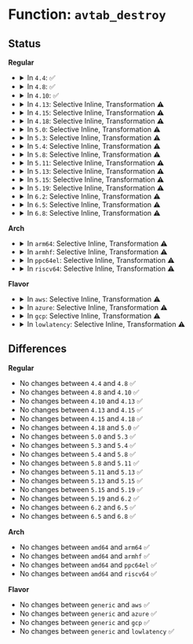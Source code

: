 # Function: <code>avtab_destroy</code>

## Status
<b>Regular</b>
<ul>
<li>
<details>
<summary>In <code>4.4</code>: ✅</summary>

```c
void avtab_destroy(struct avtab *h);
```

**Collision:** Unique Global

**Inline:** No

**Transformation:** False

**Instances:**

```
In security/selinux/ss/avtab.c (ffffffff8134f7d0)
Location: security/selinux/ss/avtab.c:279
Inline: False
Direct callers:
  - security/selinux/ss/avtab.c:avtab_read
  - security/selinux/ss/policydb.c:policydb_destroy
  - security/selinux/ss/conditional.c:cond_policydb_destroy
```
**Symbols:**

```
ffffffff8134f7d0-ffffffff8134f882: avtab_destroy (STB_GLOBAL)
```
</details>
</li>
<li>
<details>
<summary>In <code>4.8</code>: ✅</summary>

```c
void avtab_destroy(struct avtab *h);
```

**Collision:** Unique Global

**Inline:** No

**Transformation:** False

**Instances:**

```
In security/selinux/ss/avtab.c (ffffffff81385810)
Location: security/selinux/ss/avtab.c:279
Inline: False
Direct callers:
  - security/selinux/ss/avtab.c:avtab_read
  - security/selinux/ss/policydb.c:policydb_destroy
  - security/selinux/ss/conditional.c:cond_policydb_destroy
```
**Symbols:**

```
ffffffff81385810-ffffffff813858c2: avtab_destroy (STB_GLOBAL)
```
</details>
</li>
<li>
<details>
<summary>In <code>4.10</code>: ✅</summary>

```c
void avtab_destroy(struct avtab *h);
```

**Collision:** Unique Global

**Inline:** No

**Transformation:** False

**Instances:**

```
In security/selinux/ss/avtab.c (ffffffff8139c2a0)
Location: security/selinux/ss/avtab.c:279
Inline: False
Direct callers:
  - security/selinux/ss/avtab.c:avtab_read
  - security/selinux/ss/policydb.c:policydb_destroy
  - security/selinux/ss/conditional.c:cond_policydb_destroy
```
**Symbols:**

```
ffffffff8139c2a0-ffffffff8139c352: avtab_destroy (STB_GLOBAL)
```
</details>
</li>
<li>
<details>
<summary>In <code>4.13</code>: Selective Inline, Transformation ⚠️</summary>

```c
void avtab_destroy(struct avtab *h);
```

**Collision:** Unique Global

**Inline:** Selective

**Transformation:** True

**Instances:**

```
In security/selinux/ss/avtab.c (ffffffff813b321f)
Location: security/selinux/ss/avtab.c:279
Inline: True
Inline callers:
  - security/selinux/ss/avtab.c:avtab_read
Direct callers:
  - security/selinux/ss/avtab.c:avtab_read
  - security/selinux/ss/policydb.c:policydb_destroy
  - security/selinux/ss/conditional.c:cond_policydb_destroy
```
**Symbols:**

```
ffffffff813b2490-ffffffff813b2521: avtab_destroy.part.2 (STB_LOCAL)
ffffffff813b2a70-ffffffff813b2a8d: avtab_destroy (STB_GLOBAL)
```
</details>
</li>
<li>
<details>
<summary>In <code>4.15</code>: Selective Inline, Transformation ⚠️</summary>

```c
void avtab_destroy(struct avtab *h);
```

**Collision:** Unique Global

**Inline:** Selective

**Transformation:** True

**Instances:**

```
In security/selinux/ss/avtab.c (ffffffff813d936f)
Location: security/selinux/ss/avtab.c:279
Inline: True
Inline callers:
  - security/selinux/ss/avtab.c:avtab_read
Direct callers:
  - security/selinux/ss/avtab.c:avtab_read
  - security/selinux/ss/policydb.c:policydb_destroy
  - security/selinux/ss/conditional.c:cond_policydb_destroy
```
**Symbols:**

```
ffffffff813d85d0-ffffffff813d8661: avtab_destroy.part.2 (STB_LOCAL)
ffffffff813d8bb0-ffffffff813d8bcd: avtab_destroy (STB_GLOBAL)
```
</details>
</li>
<li>
<details>
<summary>In <code>4.18</code>: Selective Inline, Transformation ⚠️</summary>

```c
void avtab_destroy(struct avtab *h);
```

**Collision:** Unique Global

**Inline:** Selective

**Transformation:** True

**Instances:**

```
In security/selinux/ss/avtab.c (ffffffff81409877)
Location: security/selinux/ss/avtab.c:279
Inline: True
Inline callers:
  - security/selinux/ss/avtab.c:avtab_read
Direct callers:
  - security/selinux/ss/avtab.c:avtab_read
  - security/selinux/ss/policydb.c:policydb_destroy
  - security/selinux/ss/conditional.c:cond_policydb_destroy
```
**Symbols:**

```
ffffffff81408be0-ffffffff81408c71: avtab_destroy.part.3 (STB_LOCAL)
ffffffff814091d0-ffffffff814091ec: avtab_destroy (STB_GLOBAL)
```
</details>
</li>
<li>
<details>
<summary>In <code>5.0</code>: Selective Inline, Transformation ⚠️</summary>

```c
void avtab_destroy(struct avtab *h);
```

**Collision:** Unique Global

**Inline:** Selective

**Transformation:** True

**Instances:**

```
In security/selinux/ss/avtab.c (ffffffff81425bb7)
Location: security/selinux/ss/avtab.c:279
Inline: True
Inline callers:
  - security/selinux/ss/avtab.c:avtab_read
Direct callers:
  - security/selinux/ss/avtab.c:avtab_read
  - security/selinux/ss/policydb.c:policydb_destroy
  - security/selinux/ss/conditional.c:cond_policydb_destroy
```
**Symbols:**

```
ffffffff81424ea0-ffffffff81424f31: avtab_destroy.part.3 (STB_LOCAL)
ffffffff81425490-ffffffff814254ac: avtab_destroy (STB_GLOBAL)
```
</details>
</li>
<li>
<details>
<summary>In <code>5.3</code>: Selective Inline, Transformation ⚠️</summary>

```c
void avtab_destroy(struct avtab *h);
```

**Collision:** Unique Global

**Inline:** Selective

**Transformation:** True

**Instances:**

```
In security/selinux/ss/avtab.c (ffffffff814535eb)
Location: security/selinux/ss/avtab.c:277
Inline: True
Inline callers:
  - security/selinux/ss/avtab.c:avtab_read
Direct callers:
  - security/selinux/ss/avtab.c:avtab_read
  - security/selinux/ss/policydb.c:policydb_destroy
  - security/selinux/ss/conditional.c:cond_policydb_destroy
```
**Symbols:**

```
ffffffff81452a10-ffffffff81452aa1: avtab_destroy.part.0 (STB_LOCAL)
ffffffff81452f50-ffffffff81452f66: avtab_destroy (STB_GLOBAL)
```
</details>
</li>
<li>
<details>
<summary>In <code>5.4</code>: Selective Inline, Transformation ⚠️</summary>

```c
void avtab_destroy(struct avtab *h);
```

**Collision:** Unique Global

**Inline:** Selective

**Transformation:** True

**Instances:**

```
In security/selinux/ss/avtab.c (ffffffff8146d38b)
Location: security/selinux/ss/avtab.c:277
Inline: True
Inline callers:
  - security/selinux/ss/avtab.c:avtab_read
Direct callers:
  - security/selinux/ss/avtab.c:avtab_read
  - security/selinux/ss/policydb.c:policydb_destroy
  - security/selinux/ss/conditional.c:cond_policydb_destroy
```
**Symbols:**

```
ffffffff8146c7b0-ffffffff8146c841: avtab_destroy.part.0 (STB_LOCAL)
ffffffff8146ccf0-ffffffff8146cd06: avtab_destroy (STB_GLOBAL)
```
</details>
</li>
<li>
<details>
<summary>In <code>5.8</code>: Selective Inline, Transformation ⚠️</summary>

```c
void avtab_destroy(struct avtab *h);
```

**Collision:** Unique Global

**Inline:** Selective

**Transformation:** True

**Instances:**

```
In security/selinux/ss/avtab.c (ffffffff814c1b8b)
Location: security/selinux/ss/avtab.c:277
Inline: True
Inline callers:
  - security/selinux/ss/avtab.c:avtab_read
Direct callers:
  - security/selinux/ss/avtab.c:avtab_read
  - security/selinux/ss/policydb.c:policydb_destroy
  - security/selinux/ss/conditional.c:cond_policydb_destroy
```
**Symbols:**

```
ffffffff814c0e60-ffffffff814c0ef1: avtab_destroy.part.0 (STB_LOCAL)
ffffffff814c14c0-ffffffff814c14d6: avtab_destroy (STB_GLOBAL)
```
</details>
</li>
<li>
<details>
<summary>In <code>5.11</code>: Selective Inline, Transformation ⚠️</summary>

```c
void avtab_destroy(struct avtab *h);
```

**Collision:** Unique Global

**Inline:** Selective

**Transformation:** True

**Instances:**

```
In security/selinux/ss/avtab.c (ffffffff814df7bb)
Location: security/selinux/ss/avtab.c:277
Inline: True
Inline callers:
  - security/selinux/ss/avtab.c:avtab_read
  - security/selinux/ss/avtab.c:avtab_duplicate
Direct callers:
  - security/selinux/ss/avtab.c:avtab_read
  - security/selinux/ss/avtab.c:avtab_duplicate
  - security/selinux/ss/policydb.c:policydb_destroy
  - security/selinux/ss/conditional.c:cond_policydb_destroy_dup
  - security/selinux/ss/conditional.c:duplicate_policydb_cond_list
```
**Symbols:**

```
ffffffff814de910-ffffffff814de9a1: avtab_destroy.part.0 (STB_LOCAL)
ffffffff814def70-ffffffff814def86: avtab_destroy (STB_GLOBAL)
```
</details>
</li>
<li>
<details>
<summary>In <code>5.13</code>: Selective Inline, Transformation ⚠️</summary>

```c
void avtab_destroy(struct avtab *h);
```

**Collision:** Unique Global

**Inline:** Selective

**Transformation:** True

**Instances:**

```
In security/selinux/ss/avtab.c (ffffffff814e60bb)
Location: security/selinux/ss/avtab.c:277
Inline: True
Inline callers:
  - security/selinux/ss/avtab.c:avtab_read
Direct callers:
  - security/selinux/ss/avtab.c:avtab_read
  - security/selinux/ss/policydb.c:policydb_destroy
  - security/selinux/ss/conditional.c:cond_policydb_dup
  - security/selinux/ss/conditional.c:cond_policydb_destroy_dup
```
**Symbols:**

```
ffffffff814e52e0-ffffffff814e5379: avtab_destroy.part.0 (STB_LOCAL)
ffffffff814e5980-ffffffff814e5996: avtab_destroy (STB_GLOBAL)
```
</details>
</li>
<li>
<details>
<summary>In <code>5.15</code>: Selective Inline, Transformation ⚠️</summary>

```c
void avtab_destroy(struct avtab *h);
```

**Collision:** Unique Global

**Inline:** Selective

**Transformation:** True

**Instances:**

```
In security/selinux/ss/avtab.c (ffffffff8153f91b)
Location: security/selinux/ss/avtab.c:279
Inline: True
Inline callers:
  - security/selinux/ss/avtab.c:avtab_read
Direct callers:
  - security/selinux/ss/avtab.c:avtab_read
  - security/selinux/ss/policydb.c:policydb_destroy
  - security/selinux/ss/conditional.c:cond_policydb_dup
  - security/selinux/ss/conditional.c:cond_policydb_dup
```
**Symbols:**

```
ffffffff8153e9d0-ffffffff8153ea69: avtab_destroy.part.0 (STB_LOCAL)
ffffffff8153f070-ffffffff8153f086: avtab_destroy (STB_GLOBAL)
```
</details>
</li>
<li>
<details>
<summary>In <code>5.19</code>: Selective Inline, Transformation ⚠️</summary>

```c
void avtab_destroy(struct avtab *h);
```

**Collision:** Unique Global

**Inline:** Selective

**Transformation:** True

**Instances:**

```
In security/selinux/ss/avtab.c (ffffffff815d7659)
Location: security/selinux/ss/avtab.c:279
Inline: True
Inline callers:
  - security/selinux/ss/avtab.c:avtab_read
Direct callers:
  - security/selinux/ss/avtab.c:avtab_read
  - security/selinux/ss/policydb.c:policydb_destroy
  - security/selinux/ss/conditional.c:cond_policydb_dup
  - security/selinux/ss/conditional.c:cond_policydb_dup
```
**Symbols:**

```
ffffffff815d6680-ffffffff815d6723: avtab_destroy.part.0 (STB_LOCAL)
ffffffff815d6d20-ffffffff815d6d42: avtab_destroy (STB_GLOBAL)
```
</details>
</li>
<li>
<details>
<summary>In <code>6.2</code>: Selective Inline, Transformation ⚠️</summary>

```c
void avtab_destroy(struct avtab *h);
```

**Collision:** Unique Global

**Inline:** Selective

**Transformation:** True

**Instances:**

```
In security/selinux/ss/avtab.c (ffffffff81685bad)
Location: security/selinux/ss/avtab.c:279
Inline: True
Inline callers:
  - security/selinux/ss/avtab.c:avtab_read
Direct callers:
  - security/selinux/ss/avtab.c:avtab_read
  - security/selinux/ss/policydb.c:policydb_destroy
  - security/selinux/ss/conditional.c:cond_policydb_dup
  - security/selinux/ss/conditional.c:cond_policydb_dup
```
**Symbols:**

```
ffffffff81684aa0-ffffffff81684b43: avtab_destroy.part.0 (STB_LOCAL)
ffffffff816851a0-ffffffff816851c2: avtab_destroy (STB_GLOBAL)
```
</details>
</li>
<li>
<details>
<summary>In <code>6.5</code>: Selective Inline, Transformation ⚠️</summary>

```c
void avtab_destroy(struct avtab *h);
```

**Collision:** Unique Global

**Inline:** Selective

**Transformation:** True

**Instances:**

```
In security/selinux/ss/avtab.c (ffffffff816bdf0d)
Location: security/selinux/ss/avtab.c:279
Inline: True
Inline callers:
  - security/selinux/ss/avtab.c:avtab_read
Direct callers:
  - security/selinux/ss/avtab.c:avtab_read
  - security/selinux/ss/policydb.c:policydb_destroy
  - security/selinux/ss/conditional.c:cond_policydb_dup
  - security/selinux/ss/conditional.c:cond_policydb_dup
```
**Symbols:**

```
ffffffff816bce10-ffffffff816bceb3: avtab_destroy.part.0 (STB_LOCAL)
ffffffff816bd520-ffffffff816bd542: avtab_destroy (STB_GLOBAL)
```
</details>
</li>
<li>
<details>
<summary>In <code>6.8</code>: Selective Inline, Transformation ⚠️</summary>

```c
void avtab_destroy(struct avtab *h);
```

**Collision:** Unique Global

**Inline:** Selective

**Transformation:** True

**Instances:**

```
In security/selinux/ss/avtab.c (ffffffff816fa7bd)
Location: security/selinux/ss/avtab.c:223
Inline: True
Inline callers:
  - security/selinux/ss/avtab.c:avtab_read
Direct callers:
  - security/selinux/ss/avtab.c:avtab_read
  - security/selinux/ss/policydb.c:policydb_destroy
  - security/selinux/ss/conditional.c:cond_policydb_dup
  - security/selinux/ss/conditional.c:cond_policydb_dup
```
**Symbols:**

```
ffffffff816f98e0-ffffffff816f9980: avtab_destroy.part.0 (STB_LOCAL)
ffffffff816f9e80-ffffffff816f9ea2: avtab_destroy (STB_GLOBAL)
```
</details>
</li>
</ul>
<b>Arch</b>
<ul>
<li>
<details>
<summary>In <code>arm64</code>: Selective Inline, Transformation ⚠️</summary>

```c
void avtab_destroy(struct avtab *h);
```

**Collision:** Unique Global

**Inline:** Selective

**Transformation:** True

**Instances:**

```
In security/selinux/ss/avtab.c (ffff80001055c508)
Location: security/selinux/ss/avtab.c:277
Inline: True
Inline callers:
  - security/selinux/ss/avtab.c:avtab_read
Direct callers:
  - security/selinux/ss/avtab.c:avtab_read
  - security/selinux/ss/policydb.c:policydb_destroy
  - security/selinux/ss/conditional.c:cond_policydb_destroy
```
**Symbols:**

```
ffff80001055b6d0-ffff80001055b788: avtab_destroy.part.0 (STB_LOCAL)
ffff80001055bda8-ffff80001055bdd8: avtab_destroy (STB_GLOBAL)
```
</details>
</li>
<li>
<details>
<summary>In <code>armhf</code>: Selective Inline, Transformation ⚠️</summary>

```c
void avtab_destroy(struct avtab *h);
```

**Collision:** Unique Global

**Inline:** Selective

**Transformation:** True

**Instances:**

```
In security/selinux/ss/avtab.c (c0710ca0)
Location: security/selinux/ss/avtab.c:277
Inline: True
Inline callers:
  - security/selinux/ss/avtab.c:avtab_read
Direct callers:
  - security/selinux/ss/avtab.c:avtab_read
  - security/selinux/ss/policydb.c:policydb_destroy
  - security/selinux/ss/conditional.c:cond_policydb_destroy
```
**Symbols:**

```
c070fd64-c070fe0c: avtab_destroy.part.0 (STB_LOCAL)
c0710500-c0710524: avtab_destroy (STB_GLOBAL)
```
</details>
</li>
<li>
<details>
<summary>In <code>ppc64el</code>: Selective Inline, Transformation ⚠️</summary>

```c
void avtab_destroy(struct avtab *h);
```

**Collision:** Unique Global

**Inline:** Selective

**Transformation:** True

**Instances:**

```
In security/selinux/ss/avtab.c (c0000000006bbc34)
Location: security/selinux/ss/avtab.c:277
Inline: True
Inline callers:
  - security/selinux/ss/avtab.c:avtab_read
Direct callers:
  - security/selinux/ss/avtab.c:avtab_read
  - security/selinux/ss/policydb.c:policydb_destroy
  - security/selinux/ss/conditional.c:cond_policydb_destroy
```
**Symbols:**

```
c0000000006ba9b0-c0000000006baac4: avtab_destroy.part.0 (STB_LOCAL)
c0000000006bb260-c0000000006bb27c: avtab_destroy (STB_GLOBAL)
```
</details>
</li>
<li>
<details>
<summary>In <code>riscv64</code>: Selective Inline, Transformation ⚠️</summary>

```c
void avtab_destroy(struct avtab *h);
```

**Collision:** Unique Global

**Inline:** Selective

**Transformation:** True

**Instances:**

```
In security/selinux/ss/avtab.c (ffffffe0003b31f6)
Location: security/selinux/ss/avtab.c:277
Inline: True
Inline callers:
  - security/selinux/ss/avtab.c:avtab_read
Direct callers:
  - security/selinux/ss/avtab.c:avtab_read
  - security/selinux/ss/policydb.c:policydb_destroy
  - security/selinux/ss/conditional.c:cond_policydb_destroy
```
**Symbols:**

```
ffffffe0003b23ac-ffffffe0003b2470: avtab_destroy.part.0 (STB_LOCAL)
ffffffe0003b2aec-ffffffe0003b2b18: avtab_destroy (STB_GLOBAL)
```
</details>
</li>
</ul>
<b>Flavor</b>
<ul>
<li>
<details>
<summary>In <code>aws</code>: Selective Inline, Transformation ⚠️</summary>

```c
void avtab_destroy(struct avtab *h);
```

**Collision:** Unique Global

**Inline:** Selective

**Transformation:** True

**Instances:**

```
In security/selinux/ss/avtab.c (ffffffff8146596b)
Location: security/selinux/ss/avtab.c:277
Inline: True
Inline callers:
  - security/selinux/ss/avtab.c:avtab_read
Direct callers:
  - security/selinux/ss/avtab.c:avtab_read
  - security/selinux/ss/policydb.c:policydb_destroy
  - security/selinux/ss/conditional.c:cond_policydb_destroy
```
**Symbols:**

```
ffffffff81464d90-ffffffff81464e21: avtab_destroy.part.0 (STB_LOCAL)
ffffffff814652d0-ffffffff814652e6: avtab_destroy (STB_GLOBAL)
```
</details>
</li>
<li>
<details>
<summary>In <code>azure</code>: Selective Inline, Transformation ⚠️</summary>

```c
void avtab_destroy(struct avtab *h);
```

**Collision:** Unique Global

**Inline:** Selective

**Transformation:** True

**Instances:**

```
In security/selinux/ss/avtab.c (ffffffff8145639b)
Location: security/selinux/ss/avtab.c:277
Inline: True
Inline callers:
  - security/selinux/ss/avtab.c:avtab_read
Direct callers:
  - security/selinux/ss/avtab.c:avtab_read
  - security/selinux/ss/policydb.c:policydb_destroy
  - security/selinux/ss/conditional.c:cond_policydb_destroy
```
**Symbols:**

```
ffffffff814557c0-ffffffff81455851: avtab_destroy.part.0 (STB_LOCAL)
ffffffff81455d00-ffffffff81455d16: avtab_destroy (STB_GLOBAL)
```
</details>
</li>
<li>
<details>
<summary>In <code>gcp</code>: Selective Inline, Transformation ⚠️</summary>

```c
void avtab_destroy(struct avtab *h);
```

**Collision:** Unique Global

**Inline:** Selective

**Transformation:** True

**Instances:**

```
In security/selinux/ss/avtab.c (ffffffff81461a0b)
Location: security/selinux/ss/avtab.c:277
Inline: True
Inline callers:
  - security/selinux/ss/avtab.c:avtab_read
Direct callers:
  - security/selinux/ss/avtab.c:avtab_read
  - security/selinux/ss/policydb.c:policydb_destroy
  - security/selinux/ss/conditional.c:cond_policydb_destroy
```
**Symbols:**

```
ffffffff81460e30-ffffffff81460ec1: avtab_destroy.part.0 (STB_LOCAL)
ffffffff81461370-ffffffff81461386: avtab_destroy (STB_GLOBAL)
```
</details>
</li>
<li>
<details>
<summary>In <code>lowlatency</code>: Selective Inline, Transformation ⚠️</summary>

```c
void avtab_destroy(struct avtab *h);
```

**Collision:** Unique Global

**Inline:** Selective

**Transformation:** True

**Instances:**

```
In security/selinux/ss/avtab.c (ffffffff8147920b)
Location: security/selinux/ss/avtab.c:277
Inline: True
Inline callers:
  - security/selinux/ss/avtab.c:avtab_read
Direct callers:
  - security/selinux/ss/avtab.c:avtab_read
  - security/selinux/ss/policydb.c:policydb_destroy
  - security/selinux/ss/conditional.c:cond_policydb_destroy
```
**Symbols:**

```
ffffffff81478630-ffffffff814786c1: avtab_destroy.part.0 (STB_LOCAL)
ffffffff81478b70-ffffffff81478b86: avtab_destroy (STB_GLOBAL)
```
</details>
</li>
</ul>

## Differences
<b>Regular</b>
<ul>
<li>
No changes between <code>4.4</code> and <code>4.8</code> ✅
</li>
<li>
No changes between <code>4.8</code> and <code>4.10</code> ✅
</li>
<li>
No changes between <code>4.10</code> and <code>4.13</code> ✅
</li>
<li>
No changes between <code>4.13</code> and <code>4.15</code> ✅
</li>
<li>
No changes between <code>4.15</code> and <code>4.18</code> ✅
</li>
<li>
No changes between <code>4.18</code> and <code>5.0</code> ✅
</li>
<li>
No changes between <code>5.0</code> and <code>5.3</code> ✅
</li>
<li>
No changes between <code>5.3</code> and <code>5.4</code> ✅
</li>
<li>
No changes between <code>5.4</code> and <code>5.8</code> ✅
</li>
<li>
No changes between <code>5.8</code> and <code>5.11</code> ✅
</li>
<li>
No changes between <code>5.11</code> and <code>5.13</code> ✅
</li>
<li>
No changes between <code>5.13</code> and <code>5.15</code> ✅
</li>
<li>
No changes between <code>5.15</code> and <code>5.19</code> ✅
</li>
<li>
No changes between <code>5.19</code> and <code>6.2</code> ✅
</li>
<li>
No changes between <code>6.2</code> and <code>6.5</code> ✅
</li>
<li>
No changes between <code>6.5</code> and <code>6.8</code> ✅
</li>
</ul>
<b>Arch</b>
<ul>
<li>
No changes between <code>amd64</code> and <code>arm64</code> ✅
</li>
<li>
No changes between <code>amd64</code> and <code>armhf</code> ✅
</li>
<li>
No changes between <code>amd64</code> and <code>ppc64el</code> ✅
</li>
<li>
No changes between <code>amd64</code> and <code>riscv64</code> ✅
</li>
</ul>
<b>Flavor</b>
<ul>
<li>
No changes between <code>generic</code> and <code>aws</code> ✅
</li>
<li>
No changes between <code>generic</code> and <code>azure</code> ✅
</li>
<li>
No changes between <code>generic</code> and <code>gcp</code> ✅
</li>
<li>
No changes between <code>generic</code> and <code>lowlatency</code> ✅
</li>
</ul>
